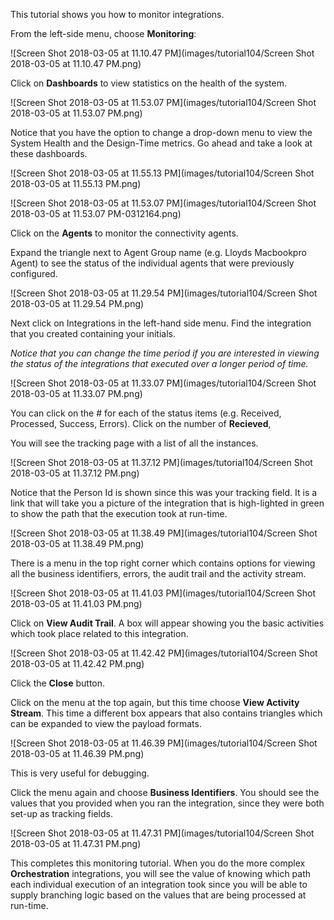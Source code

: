 
This tutorial shows you how to monitor integrations.

From the left-side menu, choose **Monitoring**:

![Screen Shot 2018-03-05 at 11.10.47 PM](images/tutorial104/Screen Shot 2018-03-05 at 11.10.47 PM.png)

Click on **Dashboards** to view statistics on the health of the system.

![Screen Shot 2018-03-05 at 11.53.07 PM](images/tutorial104/Screen Shot 2018-03-05 at 11.53.07 PM.png)

Notice that you have the option to change a drop-down menu to view the System Health and the Design-Time metrics. Go ahead and take a look at these dashboards.

![Screen Shot 2018-03-05 at 11.55.13 PM](images/tutorial104/Screen Shot 2018-03-05 at 11.55.13 PM.png)

![Screen Shot 2018-03-05 at 11.53.07 PM](images/tutorial104/Screen Shot 2018-03-05 at 11.53.07 PM-0312164.png)

Click on the **Agents** to monitor the connectivity agents.

Expand the triangle next to Agent Group name (e.g. Lloyds Macbookpro Agent) to see the status of the individual agents that were previously configured.

![Screen Shot 2018-03-05 at 11.29.54 PM](images/tutorial104/Screen Shot 2018-03-05 at 11.29.54 PM.png)

Next click on Integrations in the left-hand side menu. Find the integration that you created containing your initials.

*Notice that you can change the time period if you are interested in viewing the status of the integrations that executed over a longer period of time.*

![Screen Shot 2018-03-05 at 11.33.07 PM](images/tutorial104/Screen Shot 2018-03-05 at 11.33.07 PM.png)

You can click on the # for each of the status items (e.g. Received, Processed, Success, Errors). Click on the number of **Recieved**,

You will see the tracking page with a list of all the instances.

![Screen Shot 2018-03-05 at 11.37.12 PM](images/tutorial104/Screen Shot 2018-03-05 at 11.37.12 PM.png)

Notice that the Person Id is shown since this was your tracking field. It is a link that will take you a picture of the integration that is high-lighted in green to show the path that the execution took at run-time.

![Screen Shot 2018-03-05 at 11.38.49 PM](images/tutorial104/Screen Shot 2018-03-05 at 11.38.49 PM.png)

There is a menu in the top right corner which contains options for viewing all the business identifiers, errors, the audit trail and the activity stream.

![Screen Shot 2018-03-05 at 11.41.03 PM](images/tutorial104/Screen Shot 2018-03-05 at 11.41.03 PM.png)

Click on **View Audit Trail**. A box will appear showing you the basic activities which took place related to this integration.

![Screen Shot 2018-03-05 at 11.42.42 PM](images/tutorial104/Screen Shot 2018-03-05 at 11.42.42 PM.png)

Click the **Close** button.

Click on the menu at the top again, but this time choose **View Activity Stream**. This time a different box appears that also contains triangles which can be expanded to view the payload formats.

![Screen Shot 2018-03-05 at 11.46.39 PM](images/tutorial104/Screen Shot 2018-03-05 at 11.46.39 PM.png)

This is very useful for debugging.

Click the menu again and choose **Business Identifiers**. You should see the values that you provided when you ran the integration, since they were both set-up as tracking fields.

![Screen Shot 2018-03-05 at 11.47.31 PM](images/tutorial104/Screen Shot 2018-03-05 at 11.47.31 PM.png)

This completes this monitoring tutorial. When you do the more complex **Orchestration** integrations, you will see the value of knowing which path each individual execution of an integration took since you will be able to supply branching logic based on the values that are being processed at run-time.
